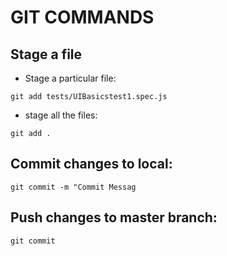 # GIT COMMANDS

## Stage a file

 - Stage a particular file:
 
 ```git add tests/UIBasicstest1.spec.js```

 - stage all the files:

 ```git add .```

 ## Commit changes to local:

 ```git commit -m "Commit Messag```

 ## Push changes to master branch:

 ```git commit```

